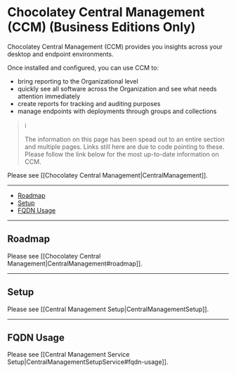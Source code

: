 # Chocolatey Central Management (CCM) (Business Editions Only)

Chocolatey Central Management (CCM) provides you insights across your desktop and endpoint environments.

Once installed and configured, you can use CCM to:

* bring reporting to the Organizational level
* quickly see all software across the Organization and see what needs attention immediately
* create reports for tracking and auditing purposes
* manage endpoints with deployments through groups and collections

> :information_source:
>
> The information on this page has been spead out to an entire section and multiple pages. Links still here are due to code pointing to these. Please follow the link below for the most up-to-date information on CCM.

Please see [[Chocolatey Central Management|CentralManagement]].

___
<!-- TOC depthTo:6 -->

- [Roadmap](#roadmap)
- [Setup](#setup)
- [FQDN Usage](#fqdn-usage)

<!-- /TOC -->
___
## Roadmap

Please see [[Chocolatey Central Management|CentralManagement#roadmap]].

___
## Setup

Please see [[Central Management Setup|CentralManagementSetup]].

___
## FQDN Usage

Please see [[Central Management Service Setup|CentralManagementSetupService#fqdn-usage]].
